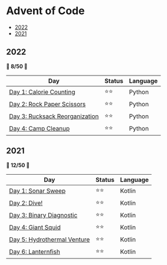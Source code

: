 # Advent of Code

- [2022](#2022)
- [2021](#2021)

## 2022

**🌟 8/50 🌟**

| Day | Status | Language
|---|---|---
| [Day 1: Calorie Counting](2022/day1) | ⭐⭐ | Python
| [Day 2: Rock Paper Scissors](2022/day2) | ⭐⭐ | Python
| [Day 3: Rucksack Reorganization](2022/day3) | ⭐⭐ | Python
| [Day 4: Camp Cleanup](2022/day4) | ⭐⭐ | Python

## 2021

**🌟 12/50 🌟**

| Day | Status | Language
|---|---|---
| [Day 1: Sonar Sweep](2021/day1) | ⭐⭐ | Kotlin
| [Day 2: Dive!](2021/day2) | ⭐⭐ | Kotlin
| [Day 3: Binary Diagnostic](2021/day3) | ⭐⭐ | Kotlin
| [Day 4: Giant Squid](2021/day4) | ⭐⭐ | Kotlin
| [Day 5: Hydrothermal Venture](2021/day5) | ⭐⭐ | Kotlin
| [Day 6: Lanternfish](2021/day6) | ⭐⭐ | Kotlin
